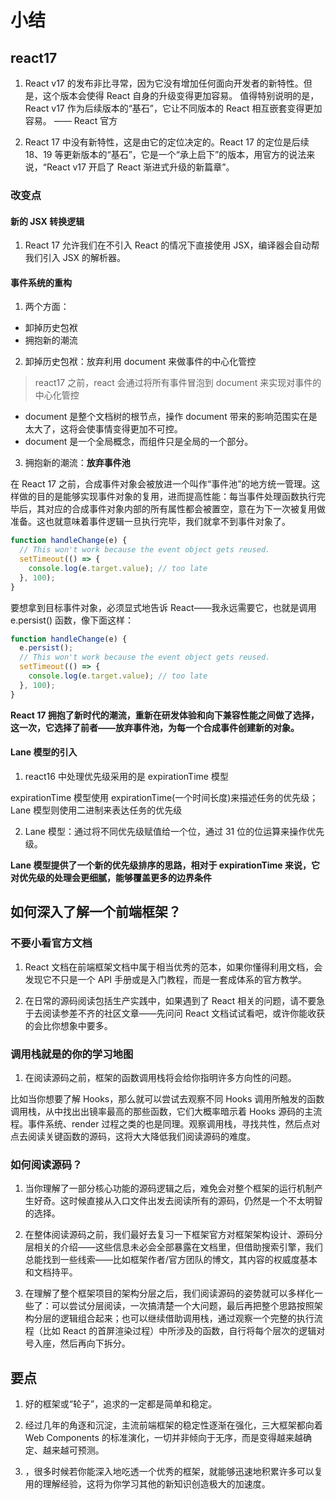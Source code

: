 # 小结

## react17

1. React v17 的发布非比寻常，因为它没有增加任何面向开发者的新特性。但是，这个版本会使得 React 自身的升级变得更加容易。
   值得特别说明的是，React v17 作为后续版本的“基石”，它让不同版本的 React 相互嵌套变得更加容易。 —— React 官方

2. React 17 中没有新特性，这是由它的定位决定的。React 17 的定位是后续 18、19 等更新版本的“基石”，它是一个“承上启下”的版本，用官方的说法来说，“React v17 开启了 React 渐进式升级的新篇章”。

### 改变点

#### 新的 JSX 转换逻辑

1. React 17 允许我们在不引入 React 的情况下直接使用 JSX，编译器会自动帮我们引入 JSX 的解析器。

#### 事件系统的重构

1. 两个方面：

- 卸掉历史包袱
- 拥抱新的潮流

2. 卸掉历史包袱：放弃利用 document 来做事件的中心化管控

> react17 之前，react 会通过将所有事件冒泡到 document 来实现对事件的中心化管控

- document 是整个文档树的根节点，操作 document 带来的影响范围实在是太大了，这将会使事情变得更加不可控。
- document 是一个全局概念，而组件只是全局的一个部分。

3. 拥抱新的潮流：**放弃事件池**

在 React 17 之前，合成事件对象会被放进一个叫作“事件池”的地方统一管理。这样做的目的是能够实现事件对象的复用，进而提高性能：每当事件处理函数执行完毕后，其对应的合成事件对象内部的所有属性都会被置空，意在为下一次被复用做准备。这也就意味着事件逻辑一旦执行完毕，我们就拿不到事件对象了。

```js
function handleChange(e) {
  // This won't work because the event object gets reused.
  setTimeout(() => {
    console.log(e.target.value); // too late
  }, 100);
}
```

要想拿到目标事件对象，必须显式地告诉 React——我永远需要它，也就是调用 e.persist() 函数，像下面这样：

```js
function handleChange(e) {
  e.persist();
  // This won't work because the event object gets reused.
  setTimeout(() => {
    console.log(e.target.value); // too late
  }, 100);
}
```

**React 17 拥抱了新时代的潮流，重新在研发体验和向下兼容性能之间做了选择，这一次，它选择了前者——放弃事件池，为每一个合成事件创建新的对象。**

#### Lane 模型的引入

1. react16 中处理优先级采用的是 expirationTime 模型

expirationTime 模型使用 expirationTime(一个时间长度)来描述任务的优先级；Lane 模型则使用二进制来表达任务的优先级

2. Lane 模型：通过将不同优先级赋值给一个位，通过 31 位的位运算来操作优先级。

**Lane 模型提供了一个新的优先级排序的思路，相对于 expirationTime 来说，它对优先级的处理会更细腻，能够覆盖更多的边界条件**

## 如何深入了解一个前端框架？

### 不要小看官方文档

1. React 文档在前端框架文档中属于相当优秀的范本，如果你懂得利用文档，会发现它不只是一个 API 手册或是入门教程，而是一套成体系的官方教学。

2. 在日常的源码阅读包括生产实践中，如果遇到了 React 相关的问题，请不要急于去阅读参差不齐的社区文章——先问问 React 文档试试看吧，或许你能收获的会比你想象中要多。

### 调用栈就是的你的学习地图

1. 在阅读源码之前，框架的函数调用栈将会给你指明许多方向性的问题。

比如当你想要了解 Hooks，那么就可以尝试去观察不同 Hooks 调用所触发的函数调用栈，从中找出出镜率最高的那些函数，它们大概率暗示着 Hooks 源码的主流程。事件系统、render 过程之类的也是同理。观察调用栈，寻找共性，然后点对点去阅读关键函数的源码，这将大大降低我们阅读源码的难度。

### 如何阅读源码？

1. 当你理解了一部分核心功能的源码逻辑之后，难免会对整个框架的运行机制产生好奇。这时候直接从入口文件出发去阅读所有的源码，仍然是一个不太明智的选择。

2. 在整体阅读源码之前，我们最好去复习一下框架官方对框架架构设计、源码分层相关的介绍——这些信息未必会全部暴露在文档里，但借助搜索引擎，我们总能找到一些线索——比如框架作者/官方团队的博文，其内容的权威度基本和文档持平。

3. 在理解了整个框架项目的架构分层之后，我们阅读源码的姿势就可以多样化一些了：可以尝试分层阅读，一次搞清楚一个大问题，最后再把整个思路按照架构分层的逻辑组合起来；也可以继续借助调用栈，通过观察一个完整的执行流程（比如 React 的首屏渲染过程）中所涉及的函数，自行将每个层次的逻辑对号入座，然后再向下拆分。

## 要点

1. 好的框架或“轮子”，追求的一定都是简单和稳定。

2. 经过几年的角逐和沉淀，主流前端框架的稳定性逐渐在强化，三大框架都向着 Web Components 的标准演化，一切并非倾向于无序，而是变得越来越确定、越来越可预测。

3. ，很多时候若你能深入地吃透一个优秀的框架，就能够迅速地积累许多可以复用的理解经验，这将为你学习其他的新知识创造极大的加速度。
